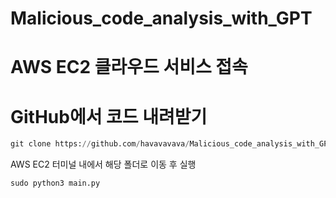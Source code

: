 # Malicious_code_analysis_with_GPT

# AWS EC2 클라우드 서비스 접속

# GitHub에서 코드 내려받기
```python
git clone https://github.com/havavavava/Malicious_code_analysis_with_GPT
```

AWS EC2 터미널 내에서 해당 폴더로 이동 후 실행
```python
sudo python3 main.py
```
